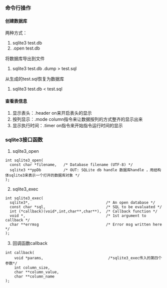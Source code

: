 ### 命令行操作
#### 创建数据库
两种方式：

1. sqlite3 test.db
2. .open test.db

将数据库导出到文件

1. sqlite3 test.db .dump > test.sql

从生成的test.sql恢复为数据库

1. sqlite3 test.db < test.sql

#### 查看表信息

1. 显示表头：.header on来开启表头的显示
2. 按列显示：.mode column指令来让数据按列的方式整齐的显示出来
3. 显示执行时间：.timer on指令来开始指令运行时间的显示


### sqlite3接口函数

1. sqlite3_open

```
int sqlite3_open(
  const char *filename,   /* Database filename (UTF-8) */
  sqlite3 **ppDb          /* OUT: SQLite db handle 数据库handle ，用结构体sqlite3来表示一个打开的数据库对象 */
);

```

2. sqlite3_exec
```
int sqlite3_exec(
  sqlite3*,                                  /* An open database */
  const char *sql,                           /* SQL to be evaluated */
  int (*callback)(void*,int,char**,char**),  /* Callback function */
  void *,                                    /* 1st argument to callback */
  char **errmsg                              /* Error msg written here */
);
```

3. 回调函数callback
```
int callback(
    void *params,                             /*sqlite3_exec传入的第四个参数*/
    int column_size,
    char **column_value,
    char **column_name
);

```